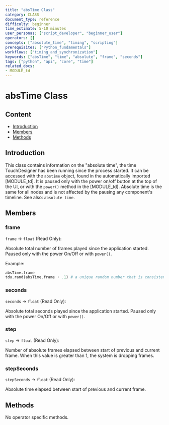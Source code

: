 ```yaml
---
title: "absTime Class"
category: CLASS
document_type: reference
difficulty: beginner
time_estimate: 5-10 minutes
user_personas: ["script_developer", "beginner_user"]
operators: []
concepts: ["absolute_time", "timing", "scripting"]
prerequisites: ["Python_fundamentals"]
workflows: ["timing_and_synchronization"]
keywords: ["absTime", "time", "absolute", "frame", "seconds"]
tags: ["python", "api", "core", "time"]
related_docs:
- MODULE_td
---
```


# absTime Class

## Content

- [Introduction](#introduction)
- [Members](#members)
- [Methods](#methods)

## Introduction

This class contains information on the "absolute time", the time TouchDesigner has been running since the process started. It can be accessed with the `abstime` object, found in the automatically imported [MODULE_td]. It is paused only with the power on/off button at the top of the UI, or with the `power()` method in the [MODULE_td]. Absolute time is the same for all nodes and is not affected by the pausing any component's timeline. See also: `absolute time`.

## Members

### frame

`frame` → `float` (Read Only):

Absolute total number of frames played since the application started. Paused only with the power On/Off or with `power()`.

Example:

```python
absTime.frame
tdu.rand(absTime.frame + .1) # a unique random number that is consistent across all nodes, changing every frame
```

### seconds

`seconds` → `float` (Read Only):

Absolute total seconds played since the application started. Paused only with the power On/Off or with `power()`.

### step

`step` → `float` (Read Only):

Number of absolute frames elapsed between start of previous and current frame. When this value is greater than 1, the system is dropping frames.

### stepSeconds

`stepSeconds` → `float` (Read Only):

Absolute time elapsed between start of previous and current frame.

## Methods

No operator specific methods.
